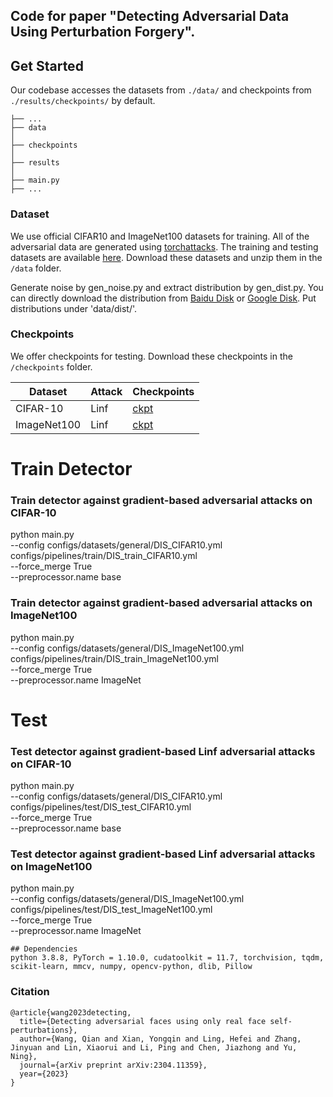 ## Code for paper "Detecting Adversarial Data Using Perturbation Forgery". 

## Get Started
Our codebase accesses the datasets from `./data/` and checkpoints from `./results/checkpoints/` by default.
```
├── ...
├── data
│   
├── checkpoints
│   
├── results
│   
├── main.py
├── ...
```

### Dataset
We use official CIFAR10 and ImageNet100 datasets for training. 
All of the adversarial data are generated using [torchattacks](https://github.com/Harry24k/adversarial-attacks-pytorch).
The training and testing datasets are available [here](https://drive.google.com/drive/folders/1LNanBnj8_g34vhWl6ny8uWH48kG7HoCp?usp=sharing).
Download these datasets and unzip them in the ```/data``` folder.

Generate noise by gen_noise.py and extract distribution by gen_dist.py. You can directly download the distribution from [Baidu Disk](https://pan.baidu.com/s/11gzCNm6S3eqzBmSegk0JaQ?pwd=z433) or [Google Disk](https://drive.google.com/drive/folders/1MJ-st_Auw74irIy1hdk14dPk-n-CTnlH?usp=sharing). 
Put distributions under 'data/dist/'.

### Checkpoints
We offer checkpoints for testing. Download these checkpoints in the ```/checkpoints``` folder.

| Dataset | Attack | Checkpoints |
| --- | --- | --- |
| CIFAR-10 | Linf | [ckpt](https://drive.google.com/file/d/1h_WA_ox5yOtwR8got0IvxiCZUP_tWDR4/view?usp=sharing) |
| ImageNet100 | Linf | [ckpt](https://drive.google.com/file/d/1z6qO4ABCM8xNYuPq5XwZujmcev04Wxun/view?usp=sharing) |

# Train Detector
### Train detector against gradient-based adversarial attacks on CIFAR-10
python main.py \
--config configs/datasets/general/DIS_CIFAR10.yml \
configs/pipelines/train/DIS_train_CIFAR10.yml \
--force_merge True\
--preprocessor.name base

### Train detector against gradient-based adversarial attacks on ImageNet100
python main.py \
--config configs/datasets/general/DIS_ImageNet100.yml \
configs/pipelines/train/DIS_train_ImageNet100.yml \
--force_merge True\
--preprocessor.name ImageNet

# Test
### Test detector against gradient-based Linf adversarial attacks on CIFAR-10
python main.py \
--config configs/datasets/general/DIS_CIFAR10.yml \
configs/pipelines/test/DIS_test_CIFAR10.yml \
--force_merge True\
--preprocessor.name base 

### Test detector against gradient-based Linf adversarial attacks on ImageNet100
python main.py \
--config configs/datasets/general/DIS_ImageNet100.yml \
configs/pipelines/test/DIS_test_ImageNet100.yml \
--force_merge True\
--preprocessor.name ImageNet 


```
## Dependencies
python 3.8.8, PyTorch = 1.10.0, cudatoolkit = 11.7, torchvision, tqdm, scikit-learn, mmcv, numpy, opencv-python, dlib, Pillow
```

### Citation
```
@article{wang2023detecting,
  title={Detecting adversarial faces using only real face self-perturbations},
  author={Wang, Qian and Xian, Yongqin and Ling, Hefei and Zhang, Jinyuan and Lin, Xiaorui and Li, Ping and Chen, Jiazhong and Yu, Ning},
  journal={arXiv preprint arXiv:2304.11359},
  year={2023}
}
```
